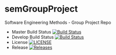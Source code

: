 # semGroupProject
Software Engineering Methods - Group Project Repo

- Master Build Status [![Build Status](https://travis-ci.org/NapierSpartans/semGroupProject.svg?branch=master)](https://travis-ci.org/NapierSpartans/semGroupProject)
- Develop Build Status [![Build Status](https://travis-ci.org/NapierSpartans/semGroupProject.svg?branch=develop)](https://travis-ci.org/NapierSpartans/semGroupProject)
- License [![LICENSE](https://img.shields.io/github/license/NapierSpartans/semGroupProject.svg?style=flat-square)](https://github.com/NapierSpartans/semGroupProject/master/LICENSE)
- Release [![Releases](https://img.shields.io/github/release/NapierSpartans/semGroupProject/all.svg?style=flat-square)](https://github.com/NapierSpartans/semGroupProject/releases)

